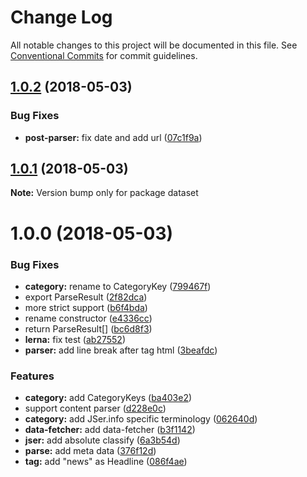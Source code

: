 # Change Log

All notable changes to this project will be documented in this file.
See [Conventional Commits](https://conventionalcommits.org) for commit guidelines.

<a name="1.0.2"></a>
## [1.0.2](https://github.com/jser/dataset/compare/v1.0.1...v1.0.2) (2018-05-03)


### Bug Fixes

* **post-parser:** fix date and add url ([07c1f9a](https://github.com/jser/dataset/commit/07c1f9a))




<a name="1.0.1"></a>
## [1.0.1](https://github.com/jser/dataset/compare/v1.0.0...v1.0.1) (2018-05-03)




**Note:** Version bump only for package dataset

<a name="1.0.0"></a>
# 1.0.0 (2018-05-03)


### Bug Fixes

* **category:** rename to CategoryKey ([799467f](https://github.com/jser/dataset/commit/799467f))
* export ParseResult ([2f82dca](https://github.com/jser/dataset/commit/2f82dca))
* more strict support ([b6f4bda](https://github.com/jser/dataset/commit/b6f4bda))
* rename constructor ([e4336cc](https://github.com/jser/dataset/commit/e4336cc))
* return ParseResult[] ([bc6d8f3](https://github.com/jser/dataset/commit/bc6d8f3))
* **lerna:** fix test ([ab27552](https://github.com/jser/dataset/commit/ab27552))
* **parser:** add line break after tag html ([3beafdc](https://github.com/jser/dataset/commit/3beafdc))


### Features

* **category:** add CategoryKeys ([ba403e2](https://github.com/jser/dataset/commit/ba403e2))
* support content parser ([d228e0c](https://github.com/jser/dataset/commit/d228e0c))
* **category:** add JSer.info specific terminology ([062640d](https://github.com/jser/dataset/commit/062640d))
* **data-fetcher:** add data-fetcher ([b3f1142](https://github.com/jser/dataset/commit/b3f1142))
* **jser:** add absolute classify ([6a3b54d](https://github.com/jser/dataset/commit/6a3b54d))
* **parse:** add meta data ([376f12d](https://github.com/jser/dataset/commit/376f12d))
* **tag:** add "news" as Headline ([086f4ae](https://github.com/jser/dataset/commit/086f4ae))
